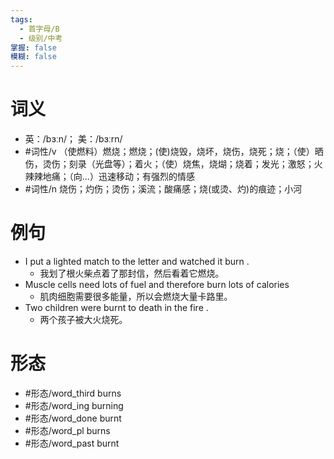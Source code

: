 ```yaml
---
tags:
  - 首字母/B
  - 级别/中考
掌握: false
模糊: false
---
```

# 词义
- 英：/bɜːn/； 美：/bɜːrn/
- #词性/v  （使燃料）燃烧；燃烧；(使)烧毁，烧坏，烧伤，烧死；烧；（使）晒伤，烫伤；刻录（光盘等）；着火；（使）烧焦，烧煳；烧着；发光；激怒；火辣辣地痛；（向…）迅速移动；有强烈的情感
- #词性/n  烧伤；灼伤；烫伤；溪流；酸痛感；烧(或烫、灼)的痕迹；小河
# 例句
- I put a lighted match to the letter and watched it burn .
	- 我划了根火柴点着了那封信，然后看着它燃烧。
- Muscle cells need lots of fuel and therefore burn lots of calories
	- 肌肉细胞需要很多能量，所以会燃烧大量卡路里。
- Two children were burnt to death in the fire .
	- 两个孩子被大火烧死。
# 形态
- #形态/word_third burns
- #形态/word_ing burning
- #形态/word_done burnt
- #形态/word_pl burns
- #形态/word_past burnt
